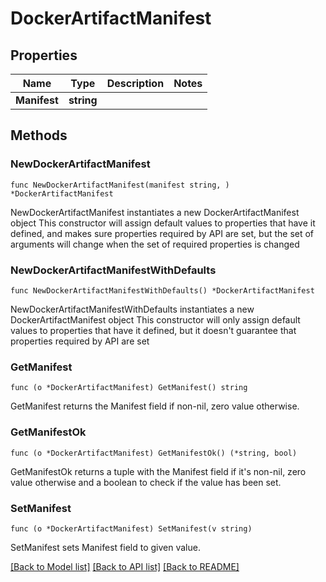 # DockerArtifactManifest

## Properties

Name | Type | Description | Notes
------------ | ------------- | ------------- | -------------
**Manifest** | **string** |  | 

## Methods

### NewDockerArtifactManifest

`func NewDockerArtifactManifest(manifest string, ) *DockerArtifactManifest`

NewDockerArtifactManifest instantiates a new DockerArtifactManifest object
This constructor will assign default values to properties that have it defined,
and makes sure properties required by API are set, but the set of arguments
will change when the set of required properties is changed

### NewDockerArtifactManifestWithDefaults

`func NewDockerArtifactManifestWithDefaults() *DockerArtifactManifest`

NewDockerArtifactManifestWithDefaults instantiates a new DockerArtifactManifest object
This constructor will only assign default values to properties that have it defined,
but it doesn't guarantee that properties required by API are set

### GetManifest

`func (o *DockerArtifactManifest) GetManifest() string`

GetManifest returns the Manifest field if non-nil, zero value otherwise.

### GetManifestOk

`func (o *DockerArtifactManifest) GetManifestOk() (*string, bool)`

GetManifestOk returns a tuple with the Manifest field if it's non-nil, zero value otherwise
and a boolean to check if the value has been set.

### SetManifest

`func (o *DockerArtifactManifest) SetManifest(v string)`

SetManifest sets Manifest field to given value.



[[Back to Model list]](../README.md#documentation-for-models) [[Back to API list]](../README.md#documentation-for-api-endpoints) [[Back to README]](../README.md)



